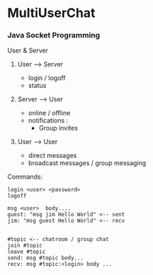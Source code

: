 # MultiUserChat

### Java Socket Programming

User & Server

1. User --> Server

    * login / logoff
    * status

2. Server --> User

    * online / offline
    * notifications :
         * Group invites

3. User --> User

    * direct messages
    * broadcast messages / group messaging


Commands:

    login <user> <password>
    logoff

    msg <user>  body....
    guest: "msg jim Hello World" <-- sent
    jim: "msg guest Hello World" <-- recv


    #topic <-- chatroom / group chat
    join #topic
    leave #topic
    send: msg #topic body...
    recv: msg #topic:<login> body ...
